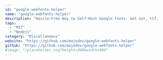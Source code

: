 ```yaml
---
id: "google-webfonts-helper"
name: "google-webfonts-helper"
description: "Hassle-Free Way to Self-Host Google Fonts. Get eot, ttf, svg, woff and woff2 files + CSS snippets."
tags:
  - "MIT"
  - "Nodejs"
category: "Miscellaneous"
website: "https://github.com/majodev/google-webfonts-helper"
github: "https://github.com/majodev/google-webfonts-helper"
#image: "/placeholder.svg?height=300&width=400"
---
```


